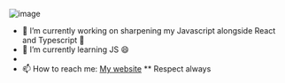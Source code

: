 ![image](file:///var/folders/6j/dgv61vpd2vg1rtdff6zvt2t40000gn/T/com.apple.iChat/Messages/Transfers/Sorrell-sohota.gif)


- 🔭 I’m currently working on sharpening my Javascript alongside React and Typescript 💬 
- 🌱 I’m currently learning JS 😄
-
- 📫 How to reach me: [My website](https://www.sjsdevelopments.com)
** Respect always
